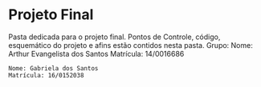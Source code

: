 
  # Projeto Final
  
  Pasta dedicada para o projeto final. Pontos de Controle, código, esquemático do projeto e afins estão contidos nesta pasta.
  Grupo:
    Nome: Arthur Evangelista dos Santos
    Matrícula: 14/0016686
    
    Nome: Gabriela dos Santos
    Matrícula: 16/0152038
